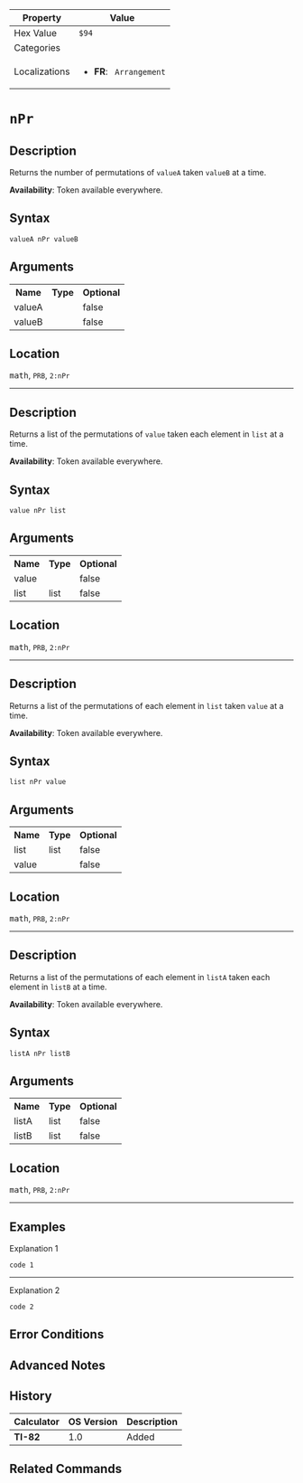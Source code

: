 | Property      | Value |
|---------------|-------|
| Hex Value     | `$94`|
| Categories    | <ul></ul> |
| Localizations | <ul><li><b>FR</b>: ` Arrangement`</li></ul> |

# ` nPr `

## Description
Returns the number of permutations of `valueA` taken `valueB` at a time.


<b>Availability</b>: Token available everywhere.

## Syntax
`valueA nPr valueB`

## Arguments
<table>
<tr><th>Name</th><th>Type</th><th>Optional</th></tr>

<tr><td>valueA</td><td></td><td>false</td></tr>

<tr><td>valueB</td><td></td><td>false</td></tr>

</table>

## Location
<kbd>math</kbd>, `PRB`, `2:nPr`
<hr>

## Description
Returns a list of the permutations of `value` taken each element in `list` at a time.


<b>Availability</b>: Token available everywhere.

## Syntax
`value nPr list`

## Arguments
<table>
<tr><th>Name</th><th>Type</th><th>Optional</th></tr>

<tr><td>value</td><td></td><td>false</td></tr>

<tr><td>list</td><td>list</td><td>false</td></tr>

</table>

## Location
<kbd>math</kbd>, `PRB`, `2:nPr`
<hr>

## Description
Returns a list of the permutations of each element in `list` taken `value` at a time.


<b>Availability</b>: Token available everywhere.

## Syntax
`list nPr value`

## Arguments
<table>
<tr><th>Name</th><th>Type</th><th>Optional</th></tr>

<tr><td>list</td><td>list</td><td>false</td></tr>

<tr><td>value</td><td></td><td>false</td></tr>

</table>

## Location
<kbd>math</kbd>, `PRB`, `2:nPr`
<hr>

## Description
Returns a list of the permutations of each element in `listA` taken each element in `listB` at a time.


<b>Availability</b>: Token available everywhere.

## Syntax
`listA nPr listB`

## Arguments
<table>
<tr><th>Name</th><th>Type</th><th>Optional</th></tr>

<tr><td>listA</td><td>list</td><td>false</td></tr>

<tr><td>listB</td><td>list</td><td>false</td></tr>

</table>

## Location
<kbd>math</kbd>, `PRB`, `2:nPr`
<hr>

## Examples

Explanation 1
```ti-basic
code 1
```
---
Explanation 2
```ti-basic
code 2
```

## Error Conditions


## Advanced Notes


## History
| Calculator | OS Version | Description |
|------------|------------|-------------|
| <b>TI-82</b> | 1.0 | Added

## Related Commands

    